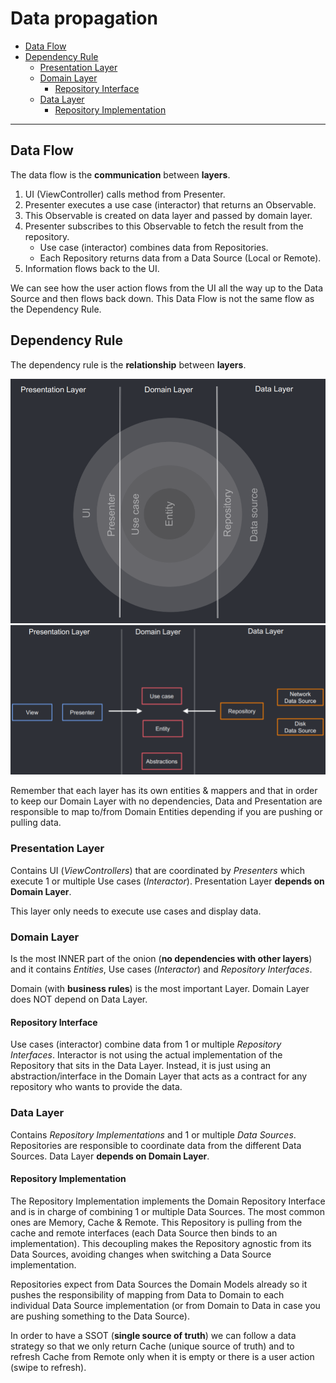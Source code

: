 # Data propagation

* [Data Flow](#data-flow)
* [Dependency Rule](#dependency-rule)
  - [Presentation Layer](#presentation-layer)
  - [Domain Layer](#domain-layer)
    * [Repository Interface](#repository-interface)
  - [Data Layer](#data-layer)
    * [Repository Implementation](#repository-implementation)

---

## Data Flow

The data flow is the **communication** between **layers**.

1. UI (ViewController) calls method from Presenter.
2. Presenter executes a use case (interactor) that returns an Observable.
3. This Observable is created on data layer and passed by domain layer.
4. Presenter subscribes to this Observable to fetch the result from the repository.
    - Use case (interactor) combines data from Repositories.
    - Each Repository returns data from a Data Source (Local or Remote).
5. Information flows back to the UI.

We can see how the user action flows from the UI all the way up to the Data Source and then flows back down. This Data Flow is not the same flow as the Dependency Rule.

## Dependency Rule

The dependency rule is the **relationship** between **layers**.

![Layers](clean_architecture_layers.png)
![Layers](layers.png)

Remember that each layer has its own entities & mappers and that in order to keep our Domain Layer with no dependencies, Data and Presentation are responsible to map to/from Domain Entities depending if you are pushing or pulling data.

### Presentation Layer

Contains UI (*ViewControllers*) that are coordinated by *Presenters* which execute 1 or multiple Use cases (*Interactor*). Presentation Layer **depends on Domain Layer**.

This layer only needs to execute use cases and display data.

### Domain Layer

Is the most INNER part of the onion (**no dependencies with other layers**) and it contains *Entities*, Use cases (*Interactor*) and *Repository Interfaces*.

Domain (with **business rules**) is the most important Layer. Domain Layer does NOT depend on Data Layer.

#### Repository Interface

Use cases (interactor) combine data from 1 or multiple *Repository Interfaces*. Interactor is not using the actual implementation of the Repository that sits in the Data Layer. Instead, it is just using an abstraction/interface in the Domain Layer that acts as a contract for any repository who wants to provide the data.

### Data Layer

Contains *Repository Implementations* and 1 or multiple *Data Sources*. Repositories are responsible to coordinate data from the different Data Sources. Data Layer **depends on Domain Layer**.

#### Repository Implementation

The Repository Implementation implements the Domain Repository Interface and is in charge of combining 1 or multiple Data Sources. The most common ones are Memory, Cache & Remote. This Repository is pulling from the cache and remote interfaces (each Data Source then binds to an implementation). This decoupling makes the Repository agnostic from its Data Sources, avoiding changes when switching a Data Source implementation.

Repositories expect from Data Sources the Domain Models already so it pushes the responsibility of mapping from Data to Domain to each individual Data Source implementation (or from Domain to Data in case you are pushing something to the Data Source).

In order to have a SSOT (**single source of truth**) we can follow a data strategy so that we only return Cache (unique source of truth) and to refresh Cache from Remote only when it is empty or there is a user action (swipe to refresh).
